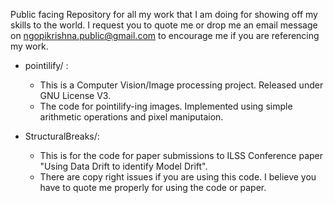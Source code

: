 Public facing Repository for all my work that I am doing for showing off my skills to the world. I request you to quote me or drop me an email message on ngopikrishna.public@gmail.com to encourage me if you are referencing my work.



* pointilify/ :
  * This is a Computer Vision/Image processing project. Released under GNU License V3.
  * The code for pointilify-ing images. Implemented using simple arithmetic operations and pixel maniputaion.


* StructuralBreaks/:
  * This is for the code for paper submissions to ILSS Conference paper "Using Data Drift to identify Model Drift". 
  * There are copy right issues if you are using this code. I believe you have to quote me properly for using the code or paper.
